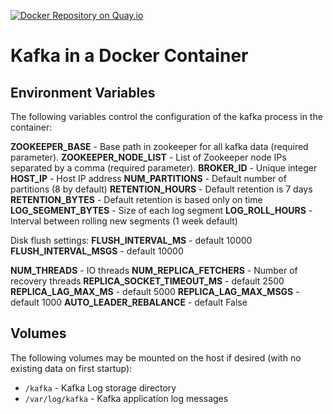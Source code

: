 [![Docker Repository on Quay.io](https://quay.io/repository/donatello/kafka/status "Docker Repository on Quay.io")](https://quay.io/repository/donatello/kafka)

# Kafka in a Docker Container #

## Environment Variables ##

The following variables control the configuration of the kafka process
in the container:

**ZOOKEEPER_BASE** - Base path in zookeeper for all kafka data (required parameter).
**ZOOKEEPER_NODE_LIST** - List of Zookeeper node IPs separated by a comma (required parameter).
**BROKER_ID** - Unique integer
**HOST_IP** - Host IP address
**NUM_PARTITIONS** - Default number of partitions (8 by default)
**RETENTION_HOURS** - Default retention is 7 days
**RETENTION_BYTES** - Default retention is based only on time
**LOG_SEGMENT_BYTES** - Size of each log segment
**LOG_ROLL_HOURS** - Interval between rolling new segments (1 week default)

Disk flush settings:
**FLUSH_INTERVAL_MS** - default 10000
**FLUSH_INTERVAL_MSGS** - default 10000

**NUM_THREADS** - IO threads
**NUM_REPLICA_FETCHERS** - Number of recovery threads
**REPLICA_SOCKET_TIMEOUT_MS** - default 2500
**REPLICA_LAG_MAX_MS** - default 5000
**REPLICA_LAG_MAX_MSGS** - default 1000
**AUTO_LEADER_REBALANCE** - default False

## Volumes ##

The following volumes may be mounted on the host if desired (with no
existing data on first startup):

* `/kafka` - Kafka Log storage directory
* `/var/log/kafka` - Kafka application log messages
